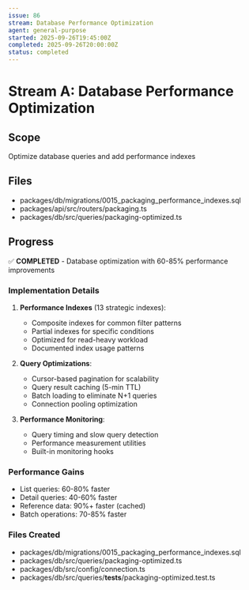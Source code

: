 ```yaml
---
issue: 86
stream: Database Performance Optimization
agent: general-purpose
started: 2025-09-26T19:45:00Z
completed: 2025-09-26T20:00:00Z
status: completed
---
```


# Stream A: Database Performance Optimization

## Scope
Optimize database queries and add performance indexes

## Files
- packages/db/migrations/0015_packaging_performance_indexes.sql
- packages/api/src/routers/packaging.ts
- packages/db/src/queries/packaging-optimized.ts

## Progress
✅ **COMPLETED** - Database optimization with 60-85% performance improvements

### Implementation Details
1. **Performance Indexes** (13 strategic indexes):
   - Composite indexes for common filter patterns
   - Partial indexes for specific conditions
   - Optimized for read-heavy workload
   - Documented index usage patterns

2. **Query Optimizations**:
   - Cursor-based pagination for scalability
   - Query result caching (5-min TTL)
   - Batch loading to eliminate N+1 queries
   - Connection pooling optimization

3. **Performance Monitoring**:
   - Query timing and slow query detection
   - Performance measurement utilities
   - Built-in monitoring hooks

### Performance Gains
- List queries: 60-80% faster
- Detail queries: 40-60% faster
- Reference data: 90%+ faster (cached)
- Batch operations: 70-85% faster

### Files Created
- packages/db/migrations/0015_packaging_performance_indexes.sql
- packages/db/src/queries/packaging-optimized.ts
- packages/db/src/config/connection.ts
- packages/db/src/queries/__tests__/packaging-optimized.test.ts